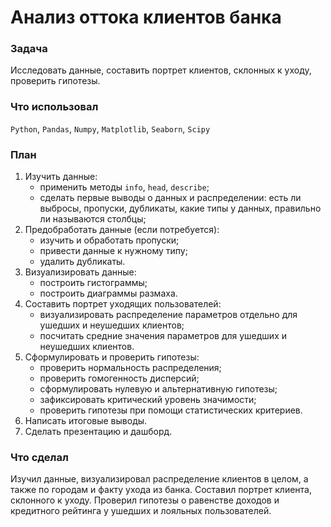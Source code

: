 # Анализ оттока клиентов банка
### Задача
Исследовать данные, составить портрет клиентов, склонных к уходу, проверить гипотезы.
### Что использовал
`Python`, `Pandas`, `Numpy`, `Matplotlib`, `Seaborn`, `Scipy`
### План
1. Изучить данные:
    - применить методы `info`, `head`, `describe`;
    - сделать первые выводы о данных и распределении: есть ли выбросы, пропуски, дубликаты, какие типы у данных, правильно ли называются столбцы;
2. Предобработать данные (если потребуется):
    - изучить и обработать пропуски;
    - привести данные к нужному типу;
    - удалить дубликаты.
3. Визуализировать данные:
    - построить гистограммы;
    - построить диаграммы размаха.
4. Составить портрет уходящих пользователей:
    - визуализировать распределение параметров отдельно для ушедших и неушедших клиентов;
    - посчитать средние значения параметров для ушедших и неушедших клиентов.
5. Сформулировать и проверить гипотезы:
    - проверить нормальность распределения;
    - проверить гомогенность дисперсий;
    - сформулировать нулевую и альтернативную гипотезы;
    - зафиксировать критический уровень значимости;
    - проверить гипотезы при помощи статистических критериев.
6. Написать итоговые выводы.
7. Сделать презентацию и дашборд.
### Что сделал
Изучил данные, визуализировал распределение клиентов в целом, а также по городам и факту ухода из банка. Составил портрет клиента, склонного к уходу.
Проверил гипотезы о равенстве доходов и кредитного рейтинга у ушедших и лояльных пользователей.
